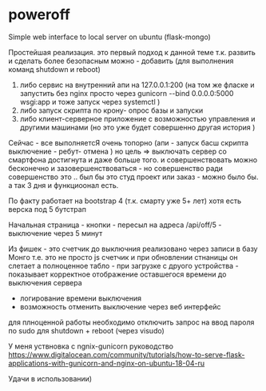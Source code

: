# poweroff
Simple web interface to local server on ubuntu (flask-mongo)

Простейшая реализация. 
это первый подход к данной теме 
т.к. развить и сделать более безопасным 
можно - добавить (для выполнения команд shutdown и reboot) 
1. либо сервис на внутренний апи на 127.0.0.1:200
(на том же фласке и запустить без nginx просто через
gunicorn --bind 0.0.0.0:5000 wsgi:app и тоже запуск через systemctl  )
2. либо запуск скрипта по крону- опрос базы и запуски
3. либо клиент-серверное приложение с возможностью управления и другими машинами 
(но это уже будет совершенно другая история )




Сейчас - все выполняетсЯ очень топорно 
(апи - запуск басш скрипта выключение - ребут- отмена )
но цель => выключать сервер со смартфона достигнута и даже больше того. 
и совершенствовать можно бесконечно  и зазовершенствоваться - 
но совершенство ради совершенство это .. был бы это студ проект или заказ - можно было бы.
а так 3 дня и функциоонал есть.

По факту работает на bootstrap 4 (т.к. смарту уже 5+ лет)
хотя есть верска под 5 бутстрап 

Начальная страница - кнопки - пересыл на адреса
/api/off/5  - выключение через 5 минут

Из фишек - это счетчик до выключния 
реализовано через записи в базу Монго 
т.е. это не просто js счетчик и при обновлении стнаницы он слетает
а полноценное табло - при загрузке с друого устройства - 
показывает корректное отображение оставшегося времени до выключения сервера
+ логирование времени выключения
+ возможность отменить выключение через веб интерфейс

для плноценной работы 
необходимо отключить запрос на ввод пароля по sudo 
для shutdown + reboot
(через visudo)

У меня уствновка с ngnix-gunicorn 
руководство 
https://www.digitalocean.com/community/tutorials/how-to-serve-flask-applications-with-gunicorn-and-nginx-on-ubuntu-18-04-ru


Удачи в использовании) 








